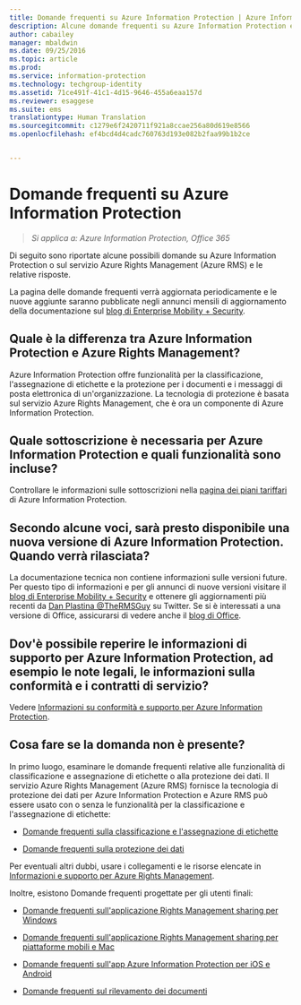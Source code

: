 ```yaml
---
title: Domande frequenti su Azure Information Protection | Azure Information Protection
description: Alcune domande frequenti su Azure Information Protection e sul relativo servizio di protezione dei dati, Azure Rights Management (Azure RMS).
author: cabailey
manager: mbaldwin
ms.date: 09/25/2016
ms.topic: article
ms.prod: 
ms.service: information-protection
ms.technology: techgroup-identity
ms.assetid: 71ce491f-41c1-4d15-9646-455a6eaa157d
ms.reviewer: esaggese
ms.suite: ems
translationtype: Human Translation
ms.sourcegitcommit: c1279e6f2420711f921a8ccae256a80d619e8566
ms.openlocfilehash: ef4bcd4d4cadc760763d193e082b2faa99b1b2ce


---
```


# Domande frequenti su Azure Information Protection

>*Si applica a: Azure Information Protection, Office 365*

Di seguito sono riportate alcune possibili domande su Azure Information Protection o sul servizio Azure Rights Management (Azure RMS) e le relative risposte.

La pagina delle domande frequenti verrà aggiornata periodicamente e le nuove aggiunte saranno pubblicate negli annunci mensili di aggiornamento della documentazione sul [blog di Enterprise Mobility + Security](https://blogs.technet.microsoft.com/enterprisemobility/?product=azure-information-protection,azure-rights-management-services).

## Quale è la differenza tra Azure Information Protection e Azure Rights Management?

Azure Information Protection offre funzionalità per la classificazione, l'assegnazione di etichette e la protezione per i documenti e i messaggi di posta elettronica di un'organizzazione. La tecnologia di protezione è basata sul servizio Azure Rights Management, che è ora un componente di Azure Information Protection.

## Quale sottoscrizione è necessaria per Azure Information Protection e quali funzionalità sono incluse?
Controllare le informazioni sulle sottoscrizioni nella [pagina dei piani tariffari](https://go.microsoft.com/fwlink/?LinkId=827589) di Azure Information Protection.

## Secondo alcune voci, sarà presto disponibile una nuova versione di Azure Information Protection. Quando verrà rilasciata?

La documentazione tecnica non contiene informazioni sulle versioni future. Per questo tipo di informazioni e per gli annunci di nuove versioni visitare il [blog di Enterprise Mobility + Security](https://blogs.technet.microsoft.com/enterprisemobility/?product=azure-information-protection,azure-rights-management-services) e ottenere gli aggiornamenti più recenti da [Dan Plastina @TheRMSGuy](https://twitter.com/TheRMSGuy) su Twitter. Se si è interessati a una versione di Office, assicurarsi di vedere anche il [blog di Office](https://blogs.office.com/).

## Dov'è possibile reperire le informazioni di supporto per Azure Information Protection, ad esempio le note legali, le informazioni sulla conformità e i contratti di servizio?

Vedere [Informazioni su conformità e supporto per Azure Information Protection](../understand-explore/compliance.md).

## Cosa fare se la domanda non è presente?

In primo luogo, esaminare le domande frequenti relative alle funzionalità di classificazione e assegnazione di etichette o alla protezione dei dati. Il servizio Azure Rights Management (Azure RMS) fornisce la tecnologia di protezione dei dati per Azure Information Protection e Azure RMS può essere usato con o senza le funzionalità per la classificazione e l'assegnazione di etichette: 

- [Domande frequenti sulla classificazione e l'assegnazione di etichette](faqs-infoprotect.md)

- [Domande frequenti sulla protezione dei dati](faqs-rms.md)

Per eventuali altri dubbi, usare i collegamenti e le risorse elencate in [Informazioni e supporto per Azure Rights Management](information-support.md).

Inoltre, esistono Domande frequenti progettate per gli utenti finali:

-   [Domande frequenti sull'applicazione Rights Management sharing per Windows](https://technet.microsoft.com/dn467883)

-   [Domande frequenti sull'applicazione Rights Management sharing per piattaforme mobili e Mac](https://technet.microsoft.com/dn451248)

- [Domande frequenti sull'app Azure Information Protection per iOS e Android](../rms-client/mobile-app-faq.md)

-   [Domande frequenti sul rilevamento dei documenti](http://go.microsoft.com/fwlink/?LinkId=523977)





<!--HONumber=Sep16_HO4-->


